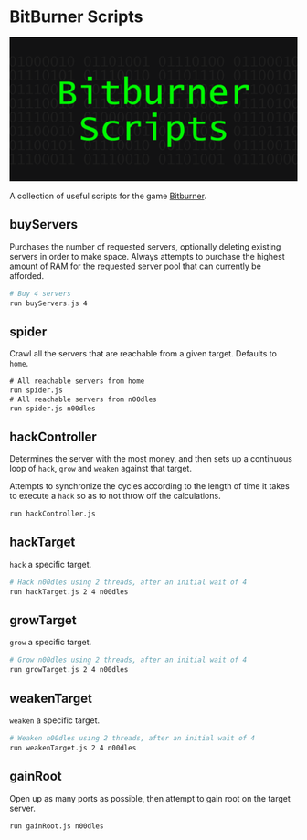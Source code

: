 # BitBurner Scripts

![Bitburner-scripts](Bitburner-scripts.png)

A collection of useful scripts for the game [Bitburner](https://store.steampowered.com/app/1812820/Bitburner/).

## buyServers

Purchases the number of requested servers, optionally deleting existing servers in order to make space. Always attempts to purchase the highest amount of RAM for the requested server pool that can currently be afforded.

```bash
# Buy 4 servers
run buyServers.js 4
```

## spider

Crawl all the servers that are reachable from a given target. Defaults to `home`.

```
# All reachable servers from home
run spider.js
# All reachable servers from n00dles
run spider.js n00dles
```

## hackController

Determines the server with the most money, and then sets up a continuous loop of `hack`, `grow` and `weaken` against that target.

Attempts to synchronize the cycles according to the length of time it takes to execute a `hack` so as to not throw off the calculations.

```bash
run hackController.js
```

## hackTarget

`hack` a specific target.

```bash
# Hack n00dles using 2 threads, after an initial wait of 4
run hackTarget.js 2 4 n00dles
```

## growTarget

`grow` a specific target.

```bash
# Grow n00dles using 2 threads, after an initial wait of 4
run growTarget.js 2 4 n00dles
```

## weakenTarget

`weaken` a specific target.

```bash
# Weaken n00dles using 2 threads, after an initial wait of 4
run weakenTarget.js 2 4 n00dles
```

## gainRoot

Open up as many ports as possible, then attempt to gain root on the target server.

```bash
run gainRoot.js n00dles
```